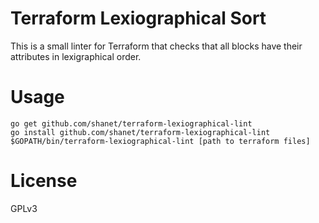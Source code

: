 Terraform Lexiographical Sort
=============================

This is a small linter for Terraform that checks that all blocks have their attributes in lexigraphical order.

# Usage

```
go get github.com/shanet/terraform-lexiographical-lint
go install github.com/shanet/terraform-lexiographical-lint
$GOPATH/bin/terraform-lexiographical-lint [path to terraform files]
```

# License

GPLv3
